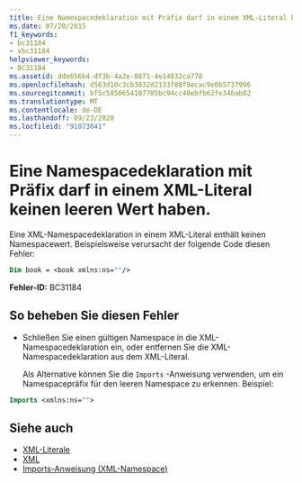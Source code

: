 ```yaml
---
title: Eine Namespacedeklaration mit Präfix darf in einem XML-Literal keinen leeren Wert haben.
ms.date: 07/20/2015
f1_keywords:
- bc31184
- vbc31184
helpviewer_keywords:
- BC31184
ms.assetid: dde656b4-df3b-4a2e-8871-4e14832ca778
ms.openlocfilehash: d563d10c3cb3032d2133f88f9ecac9e0b5737996
ms.sourcegitcommit: bf5c5850654187705bc94cc40ebfb62fe346ab02
ms.translationtype: MT
ms.contentlocale: de-DE
ms.lasthandoff: 09/23/2020
ms.locfileid: "91073041"
---
```

# <a name="namespace-declaration-with-prefix-cannot-have-an-empty-value-in-xml-literals"></a>Eine Namespacedeklaration mit Präfix darf in einem XML-Literal keinen leeren Wert haben.

Eine XML-Namespacedeklaration in einem XML-Literal enthält keinen Namespacewert. Beispielsweise verursacht der folgende Code diesen Fehler:  
  
```vb  
Dim book = <book xmlns:ns=""/>  
```  
  
 **Fehler-ID:** BC31184  
  
## <a name="to-correct-this-error"></a>So beheben Sie diesen Fehler  
  
- Schließen Sie einen gültigen Namespace in die XML-Namespacedeklaration ein, oder entfernen Sie die XML-Namespacedeklaration aus dem XML-Literal.  
  
     Als Alternative können Sie die `Imports` -Anweisung verwenden, um ein Namespacepräfix für den leeren Namespace zu erkennen. Beispiel:  
  
```vb  
Imports <xmlns:ns="">  
```  
  
## <a name="see-also"></a>Siehe auch

- [XML-Literale](../language-reference/xml-literals/index.md)
- [XML](../programming-guide/language-features/xml/index.md)
- [Imports-Anweisung (XML-Namespace)](../language-reference/statements/imports-statement-xml-namespace.md)
